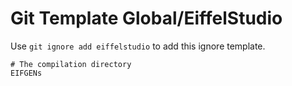 Git Template Global/EiffelStudio
===

Use `git ignore add eiffelstudio` to add this ignore template.

```
# The compilation directory
EIFGENs
```

